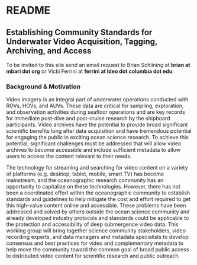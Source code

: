 # README

## Establishing Community Standards for Underwater Video Acquisition, Tagging, Archiving, and Access

To be invited to this site send an email request to Brian Schlining at __brian at mbari dot org__ or Vicki Ferrini at __ferrini at ldeo dot columbia dot edu__.

### Background & Motivation
Video imagery is an integral part of underwater operations conducted with ROVs, HOVs, and AUVs. These data are critical for sampling, exploration, and observation activities during seafloor operations and are key records for immediate post-dive and post-cruise research by the shipboard participants. Video archives have the potential to provide broad significant scientific benefits long after data acquisition and have tremendous potential for engaging the public in exciting ocean science research. To achieve this potential, significant challenges must be addressed that will allow video archives to become accessible and include sufficient metadata to allow users to access the content relevant to their needs.

The technology for streaming and searching for video content on a variety of platforms (e.g. desktop, tablet, mobile, smart TV) has become mainstream, and the oceanographic research community has an opportunity to capitalize on these technologies. However, there has not been a coordinated effort within the oceanographic community to establish standards and guidelines to help mitigate the cost and effort required to get this high-value content online and accessible. These problems have been addressed and solved by others outside the ocean science community and already developed industry protocols and standards could be applicable to the protection and accessibility of deep submergence video data. This working group will bring together science community stakeholders, video recording experts, and data managers and metadata specialists to develop consensus and best practices for video and complementary metadata to help move the community toward the common goal of broad public access to distributed video content for scientific research and public outreach.
